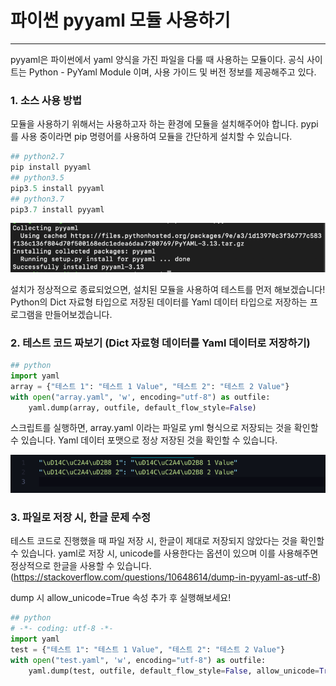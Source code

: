 # 파이썬 pyyaml 모듈 사용하기
* * *      
pyyaml은 파이썬에서 yaml 양식을 가진 파일을 다룰 때 사용하는 모듈이다. 공식 사이트는 Python - PyYaml Module 이며, 사용 가이드 및 버전 정보를 제공해주고 있다.



### 1. 소스 사용 방법
모듈을 사용하기 위해서는 사용하고자 하는 환경에 모듈을 설치해주어야 합니다. pypi를 사용 중이라면 pip 명령어를 사용하여 모듈을 간단하게 설치할 수 있습니다.

``` python
## python2.7
pip install pyyaml
## python3.5
pip3.5 install pyyaml
## python3.7
pip3.7 install pyyaml
```
![ex_screenshot](./assets//pip_pyyaml.png)

설치가 정상적으로 종료되었으면, 설치된 모듈을 사용하여 테스트를 먼저 해보겠습니다!   
Python의 Dict 자료형 타입으로 저장된 데이터를 Yaml 데이터 타입으로 저장하는 프로그램을 만들어보겠습니다.


### 2. 테스트 코드 짜보기 (Dict 자료형 데이터를 Yaml 데이터로 저장하기)

``` python
## python
import yaml
array = {"테스트 1": "테스트 1 Value", "테스트 2": "테스트 2 Value"}
with open("array.yaml", 'w', encoding="utf-8") as outfile:
	yaml.dump(array, outfile, default_flow_style=False)
```

스크립트를 실행하면, array.yaml 이라는 파일로 yml 형식으로 저장되는 것을 확인할 수 있습니다. Yaml 데이터 포맷으로 정상 저장된 것을 확인할 수 있습니다. 

![ex_screenshot](./assets//error_pyyaml.png)

### 3. 파일로 저장 시, 한글 문제 수정
테스트 코드로 진행했을 때 파일 저장 시, 한글이 제대로 저장되지 않았다는 것을 확인할 수 있습니다. yaml로 저장 시, unicode를 사용한다는 옵션이 있으며 이를 사용해주면 정상적으로 한글을 사용할 수 있습니다. (https://stackoverflow.com/questions/10648614/dump-in-pyyaml-as-utf-8)

dump 시 allow_unicode=True 속성 추가 후 실행해보세요!

``` python
## python
# -*- coding: utf-8 -*-
import yaml
test = {"테스트 1": "테스트 1 Value", "테스트 2": "테스트 2 Value"}
with open("test.yaml", 'w', encoding="utf-8") as outfile:
	yaml.dump(test, outfile, default_flow_style=False, allow_unicode=True)
```


